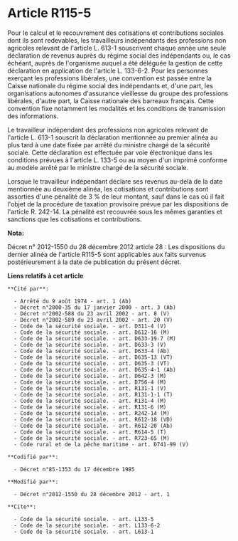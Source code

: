 # Article R115-5

Pour le calcul et le recouvrement des cotisations et contributions sociales dont ils sont redevables, les travailleurs
indépendants des professions non agricoles relevant de l'article L. 613-1 souscrivent chaque année une seule déclaration de
revenus auprès du régime social des indépendants ou, le cas échéant, auprès de l'organisme auquel a été déléguée la gestion
de cette déclaration en application de l'article L. 133-6-2. Pour les personnes exerçant les professions libérales, une
convention est passée entre la Caisse nationale du régime social des indépendants et, d'une part, les organisations autonomes
d'assurance vieillesse du groupe des professions libérales, d'autre part, la Caisse nationale des barreaux français. Cette
convention fixe notamment les modalités et les conditions de transmission des informations. 

Le travailleur indépendant des professions non agricoles relevant de l'article L. 613-1 souscrit la déclaration mentionnée au
premier alinéa au plus tard à une date fixée par arrêté du ministre chargé de la sécurité sociale. Cette déclaration est
effectuée par voie électronique dans les conditions prévues à l'article L. 133-5 ou au moyen d'un imprimé conforme au modèle
arrêté par le ministre chargé de la sécurité sociale. 

Lorsque le travailleur indépendant déclare ses revenus au-delà de la date mentionnée au deuxième alinéa, les cotisations et
contributions sont assorties d'une pénalité de 3 % de leur montant, sauf dans le cas où il fait l'objet de la procédure de
taxation provisoire prévue par les dispositions de l'article R. 242-14. La pénalité est recouvrée sous les mêmes garanties et
sanctions que les cotisations et contributions.

**Nota:**

Décret n° 2012-1550 du 28 décembre 2012 article 28 : Les dispositions du dernier alinéa de l'article R115-5 sont applicables
aux faits survenus postérieurement à la date de publication du présent décret.

**Liens relatifs à cet article**

	**Cité par**:

	  - Arrêté du 9 août 1974 - art. 1 (Ab)
	  - Décret n°2000-35 du 17 janvier 2000 - art. 3 (Ab)
	  - Décret n°2002-588 du 23 avril 2002 - art. 8 (V)
	  - Décret n°2002-589 du 23 avril 2002 - art. 20 (V)
	  - Code de la sécurité sociale. - art. D311-4 (V)
	  - Code de la sécurité sociale. - art. D612-16 (M)
	  - Code de la sécurité sociale. - art. D633-19-7 (M)
	  - Code de la sécurité sociale. - art. D633-3 (V)
	  - Code de la sécurité sociale. - art. D633-4 (Ab)
	  - Code de la sécurité sociale. - art. D635-13 (VT)
	  - Code de la sécurité sociale. - art. D635-3 (VT)
	  - Code de la sécurité sociale. - art. D635-4-1 (Ab)
	  - Code de la sécurité sociale. - art. D642-3 (M)
	  - Code de la sécurité sociale. - art. D756-4 (M)
	  - Code de la sécurité sociale. - art. R131-1 (V)
	  - Code de la sécurité sociale. - art. R131-1-1 (T)
	  - Code de la sécurité sociale. - art. R131-4 (M)
	  - Code de la sécurité sociale. - art. R131-6 (M)
	  - Code de la sécurité sociale. - art. R242-14 (M)
	  - Code de la sécurité sociale. - art. R612-18 (VD)
	  - Code de la sécurité sociale. - art. R612-20 (Ab)
	  - Code de la sécurité sociale. - art. R614-5 (T)
	  - Code de la sécurité sociale. - art. R723-65 (M)
	  - Code rural et de la pêche maritime - art. D741-99 (V)

	**Codifié par**:

	  - Décret n°85-1353 du 17 décembre 1985

	**Modifié par**:

	  - Décret n°2012-1550 du 28 décembre 2012 - art. 1

	**Cite**:

	  - Code de la sécurité sociale. - art. L133-5
	  - Code de la sécurité sociale. - art. L133-6-2
	  - Code de la sécurité sociale. - art. L613-1
